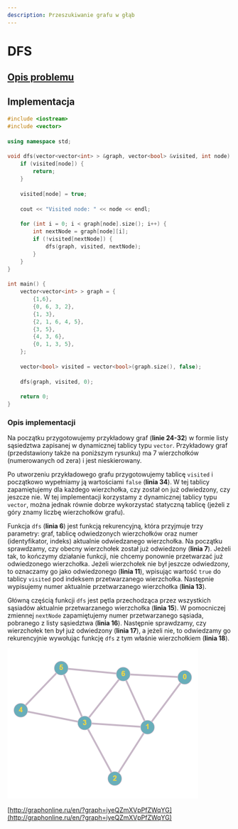 ```yaml
---
description: Przeszukiwanie grafu w głąb
---
```


# DFS

## [Opis problemu](../../../../algorithms/graphs/dfs.md)

## Implementacja

```cpp linenums="1"
#include <iostream>
#include <vector>

using namespace std;

void dfs(vector<vector<int> > &graph, vector<bool> &visited, int node) {
    if (visited[node]) {
        return;
    }

    visited[node] = true;
    
    cout << "Visited node: " << node << endl;
    
    for (int i = 0; i < graph[node].size(); i++) {
        int nextNode = graph[node][i];
        if (!visited[nextNode]) {
            dfs(graph, visited, nextNode);
        }
    }
}

int main() {
	vector<vector<int> > graph = {
		{1,6}, 
		{0, 6, 3, 2},
		{1, 3},
		{2, 1, 6, 4, 5},
		{3, 5},
		{4, 3, 6},
		{0, 1, 3, 5},
	};

    vector<bool> visited = vector<bool>(graph.size(), false);

    dfs(graph, visited, 0);

    return 0;
}
```

### Opis implementacji

Na początku przygotowujemy przykładowy graf (**linie 24-32**) w formie listy sąsiedztwa zapisanej w dynamicznej tablicy typu `vector`. Przykładowy graf (przedstawiony także na poniższym rysunku) ma 7 wierzchołków (numerowanych od zera) i jest nieskierowany.

Po utworzeniu przykładowego grafu przygotowujemy tablicę `visited` i początkowo wypełniamy ją wartościami `false` (**linia 34**). W tej tablicy zapamiętujemy dla każdego wierzchołka, czy został on już odwiedzony, czy jeszcze nie. W tej implementacji korzystamy z dynamicznej tablicy typu `vector`, można jednak równie dobrze wykorzystać statyczną tablicę (jeżeli z góry znamy liczbę wierzchołków grafu).

Funkcja `dfs` (**linia 6**) jest funkcją rekurencyjną, która przyjmuje trzy parametry: graf, tablicę odwiedzonych wierzchołków oraz numer (identyfikator, indeks) aktualnie odwiedzanego wierzchołka. Na początku sprawdzamy, czy obecny wierzchołek został już odwiedzony (**linia 7**). Jeżeli tak, to kończymy działanie funkcji, nie chcemy ponownie przetwarzać już odwiedzonego wierzchołka. Jeżeli wierzchołek nie był jeszcze odwiedzony, to oznaczamy go jako odwiedzonego (**linia 11**), wpisując wartość `true` do tablicy `visited` pod indeksem przetwarzanego wierzchołka. Następnie wypisujemy numer aktualnie przetwarzanego wierzchołka (**linia 13**).

Główną częścią funkcji `dfs` jest pętla przechodząca przez wszystkich sąsiadów aktualnie przetwarzanego wierzchołka (**linia 15**). W pomocniczej zmiennej `nextNode` zapamiętujemy numer przetwarzanego sąsiada, pobranego z listy sąsiedztwa (**linia 16**). Następnie sprawdzamy, czy wierzchołek ten był już odwiedzony (**linia 17**), a jeżeli nie, to odwiedzamy go rekurencyjnie wywołując funkcję `dfs` z tym właśnie wierzchołkiem (**linia 18**).

![Przykładowy graf wykorzystany w implementacji](../../../../assets/example_graph.png)

[http://graphonline.ru/en/?graph=iyeQZmXVpPfZWqYG](http://graphonline.ru/en/?graph=iyeQZmXVpPfZWqYG)
